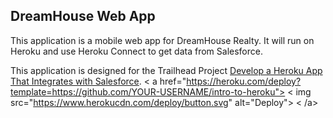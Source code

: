 DreamHouse Web App
------------------

This application is a mobile web app for DreamHouse Realty. It will run on Heroku and use Heroku Connect to get data from Salesforce.

This application is designed for the Trailhead Project [Develop a Heroku App That Integrates with Salesforce](https://trailhead.salesforce.com/content/learn/projects/develop-heroku-applications).
< a href="https://heroku.com/deploy?template=https://github.com/YOUR-USERNAME/intro-to-heroku">
< img src="https://www.herokucdn.com/deploy/button.svg" alt="Deploy">
< /a>

